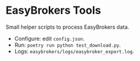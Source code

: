# EasyBrokers Tools

Small helper scripts to process EasyBrokers data.

- Configure: edit `config.json`.
- Run: `poetry run python test_download.py`.
- Logs: `easybrokers/logs/easybroker_export.log`.
